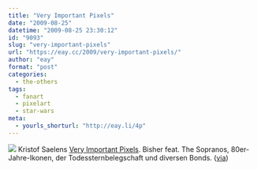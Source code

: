 ```yaml
---
title: "Very Important Pixels"
date: "2009-08-25"
datetime: "2009-08-25 23:30:12"
id: "9093"
slug: "very-important-pixels"
url: "https://eay.cc/2009/very-important-pixels/"
author: "eay"
format: "post"
categories:
  - the-others
tags:
  - fanart
  - pixelart
  - star-wars
meta:
  - yourls_shorturl: "http://eay.li/4p"
---
```


![](https://eay.cc/uploads/2009/veryimportantpixels.gif) Kristof Saelens [Very Important Pixels](http://www.veryimportantpixels.com/). Bisher feat. The Sopranos, 80er-Jahre-Ikonen, der Todessternbelegschaft und diversen Bonds. ([via](http://www.superlevel.de/spielkram/very-important-pixels))
